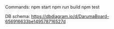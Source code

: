 Commands:
npm start
npm run build
npm test


DB schema: https://dbdiagram.io/d/DarumaBoard-656916633be149578716527d
